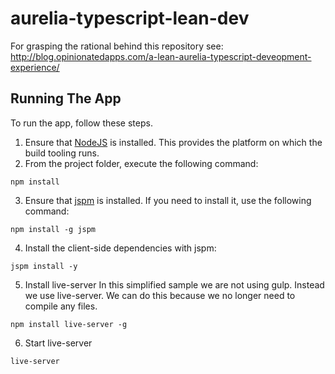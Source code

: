 # aurelia-typescript-lean-dev
For grasping the rational behind this repository see: 
http://blog.opinionatedapps.com/a-lean-aurelia-typescript-deveopment-experience/
## Running The App

To run the app, follow these steps.

1. Ensure that [NodeJS](http://nodejs.org/) is installed. This provides the platform on which the build tooling runs.
2. From the project folder, execute the following command:

  ```shell
  npm install
  ```
3. Ensure that [jspm](http://jspm.io/) is installed. If you need to install it, use the following command:

  ```shell
  npm install -g jspm
  ```
4. Install the client-side dependencies with jspm:

  ```shell
  jspm install -y
  ```
5. Install live-server
In this simplified sample we are not using gulp. Instead we use live-server. We can do this because we no longer need to compile any files.
  ```shell
  npm install live-server -g
  ```
6. Start live-server

  ```shell
  live-server
  ```


